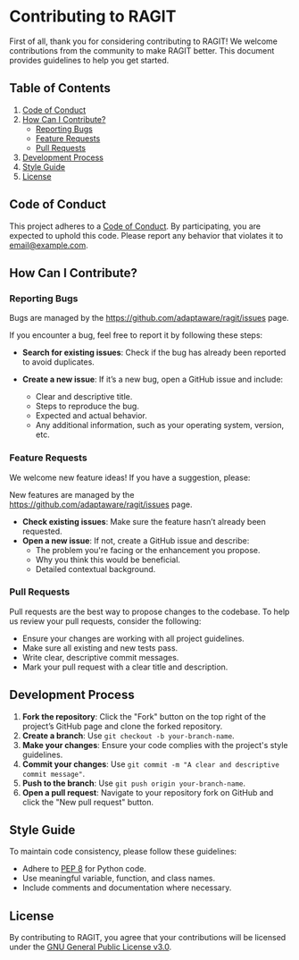 # Contributing to RAGIT

First of all, thank you for considering contributing to RAGIT! We welcome
contributions from the community to make RAGIT better. This document provides
guidelines to help you get started.

## Table of Contents

1. [Code of Conduct](#code-of-conduct)
2. [How Can I Contribute?](#how-can-i-contribute)
   - [Reporting Bugs](#reporting-bugs)
   - [Feature Requests](#feature-requests)
   - [Pull Requests](#pull-requests)
3. [Development Process](#development-process)
4. [Style Guide](#style-guide)
5. [License](#license)

## Code of Conduct

This project adheres to a [Code of Conduct](CODE_OF_CONDUCT.md). By
participating, you are expected to uphold this code. Please report any behavior
that violates it to [email@example.com](mailto:email@example.com).

## How Can I Contribute?

### Reporting Bugs

Bugs are managed by the https://github.com/adaptaware/ragit/issues page.

If you encounter a bug, feel free to report it by following these steps:

- **Search for existing issues**: Check if the bug has already been reported to avoid duplicates.

- **Create a new issue**: If it’s a new bug, open a GitHub issue and include:
  - Clear and descriptive title.
  - Steps to reproduce the bug.
  - Expected and actual behavior.
  - Any additional information, such as your operating system, version, etc.

### Feature Requests

We welcome new feature ideas! If you have a suggestion, please:

New features are managed by the https://github.com/adaptaware/ragit/issues page.

- **Check existing issues**: Make sure the feature hasn’t already been requested.
- **Open a new issue**: If not, create a GitHub issue and describe:
  - The problem you're facing or the enhancement you propose.
  - Why you think this would be beneficial.
  - Detailed contextual background.

### Pull Requests

Pull requests are the best way to propose changes to the codebase. To help us review your pull requests, consider the following:

- Ensure your changes are working with all project guidelines.
- Make sure all existing and new tests pass.
- Write clear, descriptive commit messages.
- Mark your pull request with a clear title and description.

## Development Process

1. **Fork the repository**: Click the "Fork" button on the top right of the project’s GitHub page and clone the forked repository.
2. **Create a branch**: Use `git checkout -b your-branch-name`.
3. **Make your changes**: Ensure your code complies with the project's style guidelines.
4. **Commit your changes**: Use `git commit -m "A clear and descriptive commit message"`.
5. **Push to the branch**: Use `git push origin your-branch-name`.
6. **Open a pull request**: Navigate to your repository fork on GitHub and click the "New pull request" button.

## Style Guide

To maintain code consistency, please follow these guidelines:

- Adhere to [PEP 8](https://www.python.org/dev/peps/pep-0008/) for Python code.
- Use meaningful variable, function, and class names.
- Include comments and documentation where necessary.

## License

By contributing to RAGIT, you agree that your contributions will be licensed under the [GNU General Public License v3.0](https://github.com/adaptaware/ragit/blob/main/LICENSE).
